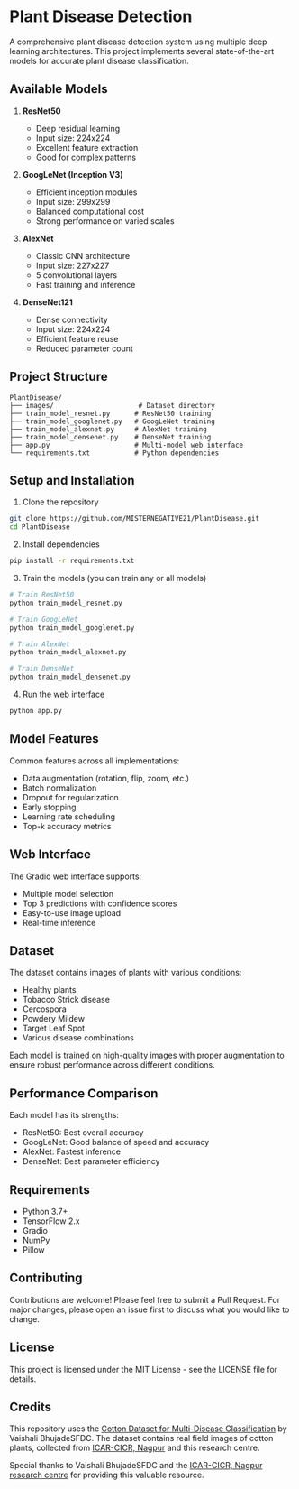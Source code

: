 # Plant Disease Detection

A comprehensive plant disease detection system using multiple deep learning architectures. This project implements several state-of-the-art models for accurate plant disease classification.

## Available Models

1. **ResNet50**
   - Deep residual learning
   - Input size: 224x224
   - Excellent feature extraction
   - Good for complex patterns

2. **GoogLeNet (Inception V3)**
   - Efficient inception modules
   - Input size: 299x299
   - Balanced computational cost
   - Strong performance on varied scales

3. **AlexNet**
   - Classic CNN architecture
   - Input size: 227x227
   - 5 convolutional layers
   - Fast training and inference

4. **DenseNet121**
   - Dense connectivity
   - Input size: 224x224
   - Efficient feature reuse
   - Reduced parameter count

## Project Structure
```
PlantDisease/
├── images/                     # Dataset directory
├── train_model_resnet.py      # ResNet50 training
├── train_model_googlenet.py   # GoogLeNet training
├── train_model_alexnet.py     # AlexNet training
├── train_model_densenet.py    # DenseNet training
├── app.py                     # Multi-model web interface
└── requirements.txt           # Python dependencies
```

## Setup and Installation

1. Clone the repository
```bash
git clone https://github.com/MISTERNEGATIVE21/PlantDisease.git
cd PlantDisease
```

2. Install dependencies
```bash
pip install -r requirements.txt
```

3. Train the models (you can train any or all models)
```bash
# Train ResNet50
python train_model_resnet.py

# Train GoogLeNet
python train_model_googlenet.py

# Train AlexNet
python train_model_alexnet.py

# Train DenseNet
python train_model_densenet.py
```

4. Run the web interface
```bash
python app.py
```

## Model Features

Common features across all implementations:
- Data augmentation (rotation, flip, zoom, etc.)
- Batch normalization
- Dropout for regularization
- Early stopping
- Learning rate scheduling
- Top-k accuracy metrics

## Web Interface

The Gradio web interface supports:
- Multiple model selection
- Top 3 predictions with confidence scores
- Easy-to-use image upload
- Real-time inference

## Dataset
The dataset contains images of plants with various conditions:
- Healthy plants
- Tobacco Strick disease
- Cercospora
- Powdery Mildew
- Target Leaf Spot
- Various disease combinations

Each model is trained on high-quality images with proper augmentation to ensure robust performance across different conditions.

## Performance Comparison

Each model has its strengths:
- ResNet50: Best overall accuracy
- GoogLeNet: Good balance of speed and accuracy
- AlexNet: Fastest inference
- DenseNet: Best parameter efficiency

## Requirements

- Python 3.7+
- TensorFlow 2.x
- Gradio
- NumPy
- Pillow

## Contributing

Contributions are welcome! Please feel free to submit a Pull Request. For major changes, please open an issue first to discuss what you would like to change.

## License

This project is licensed under the MIT License - see the LICENSE file for details.

## Credits

This repository uses the [Cotton Dataset for Multi-Disease Classification](https://www.kaggle.com/datasets/vaishalibhujadesfdc/cotton-dataset-for-multi-disease-classification) by Vaishali BhujadeSFDC. The dataset contains real field images of cotton plants, collected from [ICAR-CICR, Nagpur](https://cicr.org.in/) and this research centre.

Special thanks to Vaishali BhujadeSFDC and the [ICAR-CICR, Nagpur research centre](https://cicr.org.in/) for providing this valuable resource.
